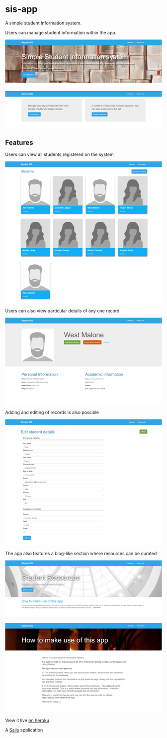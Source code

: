 # sis-app

A simple student Information system.

Users can manage student information within the app.



![home page view](assets/images/home.png)









![Start page view](assets/images/start.png)



## Features

Users can view all students registered on the system



![All students page view](assets/images/allstudents.png)


Users can also view particular details of any one record


![Student page view](assets/images/student.png)


Adding and editing of records is also possible


![Start page view](assets/images/editpage.png)


The app also features a blog-like section where resources can be curated


![resources page](assets/images/resourceshome.png)


![resources page](assets/images/resources.png)



View it live [on heroku](https://alc-sis.herokuapp.com)




A [Sails](http://sailsjs.org) application
